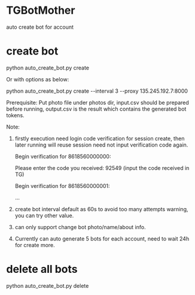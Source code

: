 # TGBotMother
auto create bot for account

# create bot
python auto_create_bot.py create 

Or with options as below:

python auto_create_bot.py create --interval 3 --proxy 135.245.192.7:8000

Prerequisite: Put photo file under photos dir, input.csv should be prepared before running, output.csv is the result which contains the generated bot tokens.

Note:
1) firstly execution need login code verification for session create, then later running will reuse session need not input verification code again.
   
   Begin verification for 8618560000000:
   
   Please enter the code you received: 92549 (input the code received in TG)

   Begin verification for 8618560000001:
   
   ...

3) create bot interval default as 60s to avoid too many attempts warning, you can try other value.

4) can only support change bot photo/name/about info.
   
5) Currently can auto generate 5 bots for each account, need to wait 24h for create more.

# delete all bots
python auto_create_bot.py delete

